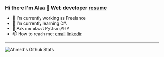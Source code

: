 ### Hi there I'm Alaa 👋 Web developer [resume](https://alaaprog.github.io/resume/)

- 🔭 I’m currently working as Freelance
- 🌱 I’m currently learning C#.
- 💬 Ask me about Python,PHP
- 📫 How to reach me: [email](mailto:alaa.21.iraq@gmail.com) [linkedin](https://www.linkedin.com/in/alaa-aqeel/) 

---

<img align="left" alt="Ahmed's Github Stats" src="https://github-readme-stats.vercel.app/api?username=AlaaProg&show_icons=true&hide_border=true&theme=tokyonight" />



